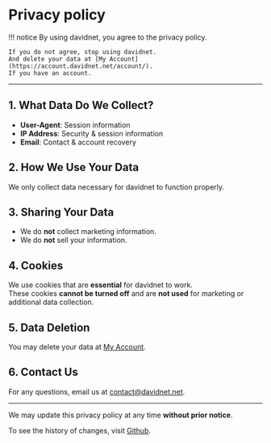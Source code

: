 # Privacy policy

!!! notice
    By using davidnet, you agree to the privacy policy.
    
    If you do not agree, stop using davidnet.
    And delete your data at [My Account](https://account.davidnet.net/account/).
    If you have an account.

---

## 1. What Data Do We Collect?
- **User-Agent**: Session information  
- **IP Address**: Security & session information  
- **Email**: Contact & account recovery  

## 2. How We Use Your Data
We only collect data necessary for davidnet to function properly.

## 3. Sharing Your Data
- We do **not** collect marketing information.  
- We do **not** sell your information.  

## 4. Cookies
We use cookies that are **essential** for davidnet to work.  
These cookies **cannot be turned off** and are **not used** for marketing or additional data collection.

## 5. Data Deletion
You may delete your data at [My Account](https://account.davidnet.net/account/).

## 6. Contact Us
For any questions, email us at [contact@davidnet.net](mailto:contact@davidnet.net).

---

We may update this privacy policy at any time **without prior notice**.

To see the history of changes, visit [Github](https://github.com/davidnet-net/docs.davidnet.net/commits/main/docs/legal/privacy_policy.md).
